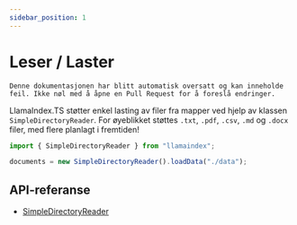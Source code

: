 ```yaml
---
sidebar_position: 1
---
```


# Leser / Laster

`Denne dokumentasjonen har blitt automatisk oversatt og kan inneholde feil. Ikke nøl med å åpne en Pull Request for å foreslå endringer.`

LlamaIndex.TS støtter enkel lasting av filer fra mapper ved hjelp av klassen `SimpleDirectoryReader`. For øyeblikket støttes `.txt`, `.pdf`, `.csv`, `.md` og `.docx` filer, med flere planlagt i fremtiden!

```typescript
import { SimpleDirectoryReader } from "llamaindex";

documents = new SimpleDirectoryReader().loadData("./data");
```

## API-referanse

- [SimpleDirectoryReader](../../api/classes/SimpleDirectoryReader.md)
